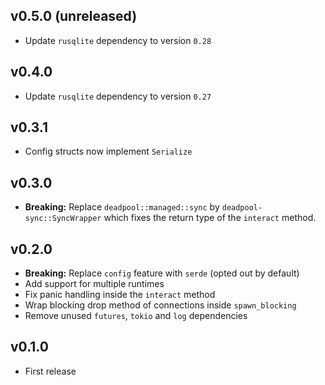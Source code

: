## v0.5.0 (unreleased)

- Update `rusqlite` dependency to version `0.28`

## v0.4.0

- Update `rusqlite` dependency to version `0.27`

## v0.3.1

* Config structs now implement `Serialize`

## v0.3.0

* __Breaking:__ Replace `deadpool::managed::sync` by
  `deadpool-sync::SyncWrapper` which fixes the return type
  of the `interact` method.

## v0.2.0

* __Breaking:__ Replace `config` feature with `serde` (opted out by default)
* Add support for multiple runtimes
* Fix panic handling inside the `interact` method
* Wrap blocking drop method of connections inside `spawn_blocking`
* Remove unused `futures`, `tokio` and `log` dependencies

## v0.1.0

* First release
